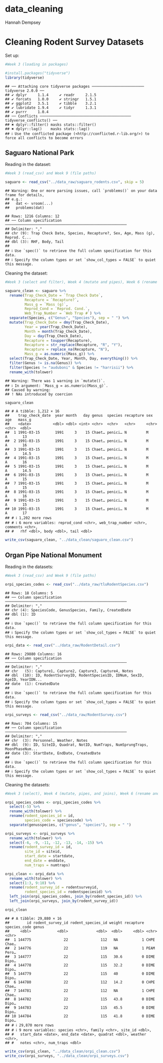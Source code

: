 data_cleaning
================
Hannah Dempsey

# Cleaning Rodent Survey Datasets

Set up:

``` r
#Week 3 (loading in packages)

#install.packages("tidyverse")
library(tidyverse)
```

    ## ── Attaching core tidyverse packages ──────────────────────── tidyverse 2.0.0 ──
    ## ✔ dplyr     1.1.4     ✔ readr     2.1.5
    ## ✔ forcats   1.0.0     ✔ stringr   1.5.1
    ## ✔ ggplot2   3.5.1     ✔ tibble    3.2.1
    ## ✔ lubridate 1.9.4     ✔ tidyr     1.3.1
    ## ✔ purrr     1.0.4     
    ## ── Conflicts ────────────────────────────────────────── tidyverse_conflicts() ──
    ## ✖ dplyr::filter() masks stats::filter()
    ## ✖ dplyr::lag()    masks stats::lag()
    ## ℹ Use the conflicted package (<http://conflicted.r-lib.org/>) to force all conflicts to become errors

## Saguaro National Park

Reading in the dataset:

``` r
#Week 3 (read_csv) and Week 9 (file paths)

saguaro <- read_csv("../data_raw/saguaro_rodents.csv", skip = 5)
```

    ## Warning: One or more parsing issues, call `problems()` on your data frame for details,
    ## e.g.:
    ##   dat <- vroom(...)
    ##   problems(dat)

    ## Rows: 1216 Columns: 12
    ## ── Column specification ────────────────────────────────────────────────────────
    ## Delimiter: ","
    ## chr (9): Trap Check Date, Species, Recapture?, Sex, Age, Mass (g), Reprod. C...
    ## dbl (3): RHF, Body, Tail
    ## 
    ## ℹ Use `spec()` to retrieve the full column specification for this data.
    ## ℹ Specify the column types or set `show_col_types = FALSE` to quiet this message.

Cleaning the dataset:

``` r
#Week 3 (select and filter), Week 4 (mutate and pipes), Week 6 (rename and separate), and Week 9 (write_cvs)

saguaro_clean <- saguaro %>% 
  rename(Trap_Check_Date = `Trap Check Date`,
         Recapture = `Recapture?`,
         Mass_g = `Mass (g)`,
         Reprod_Cond = `Reprod. Cond.`,
         Web_Trap_Number = `Web Trap #`) %>% 
  separate(Species, c("Genus", "Species"), sep = " ") %>% 
  mutate(Trap_Check_Date = dmy(Trap_Check_Date),
         Year = year(Trap_Check_Date),
         Month = month(Trap_Check_Date),
         Day = day(Trap_Check_Date),
         Recapture = toupper(Recapture),
         Recapture = str_replace(Recapture, "R", "Y"),
         Recapture = replace_na(Recapture, "N"),
         Mass_g = as.numeric(Mass_g)) %>% 
  select(Trap_Check_Date, Year, Month, Day, everything()) %>% 
  filter(Genus != is.na(Genus)) %>% 
  filter(Species != "auduboni" & Species != "harrisii") %>% 
  rename_with(tolower)
```

    ## Warning: There was 1 warning in `mutate()`.
    ## ℹ In argument: `Mass_g = as.numeric(Mass_g)`.
    ## Caused by warning:
    ## ! NAs introduced by coercion

``` r
saguaro_clean
```

    ## # A tibble: 1,212 × 16
    ##    trap_check_date  year month   day genus  species recapture sex   age   mass_g
    ##    <date>          <dbl> <dbl> <int> <chr>  <chr>   <chr>     <chr> <chr>  <dbl>
    ##  1 1991-03-15       1991     3    15 Chaet… penici… N         M     A       13  
    ##  2 1991-03-15       1991     3    15 Chaet… penici… N         M     A       16  
    ##  3 1991-03-15       1991     3    15 Chaet… penici… N         M     A       14.5
    ##  4 1991-03-15       1991     3    15 Chaet… penici… N         M     A       16  
    ##  5 1991-03-15       1991     3    15 Chaet… penici… N         M     A       14.5
    ##  6 1991-03-15       1991     3    15 Chaet… penici… N         M     A       15  
    ##  7 1991-03-15       1991     3    15 Chaet… penici… N         M     A       15  
    ##  8 1991-03-15       1991     3    15 Chaet… penici… N         M     A       16  
    ##  9 1991-03-15       1991     3    15 Chaet… penici… N         M     A       15  
    ## 10 1991-03-15       1991     3    15 Chaet… penici… N         M     A       17  
    ## # ℹ 1,202 more rows
    ## # ℹ 6 more variables: reprod_cond <chr>, web_trap_number <chr>, comments <chr>,
    ## #   rhf <dbl>, body <dbl>, tail <dbl>

``` r
write_csv(saguaro_clean, "../data_clean/saguaro_clean.csv")
```

## Organ Pipe National Monument

Reading in the datasets:

``` r
#Week 3 (read_csv) and Week 9 (file paths)

orpi_species_codes <- read_csv("../data_raw/tluRodentSpecies.csv")
```

    ## Rows: 18 Columns: 5
    ## ── Column specification ────────────────────────────────────────────────────────
    ## Delimiter: ","
    ## chr (4): SpeciesCode, GenusSpecies, Family, CreatedDate
    ## dbl (1): ID
    ## 
    ## ℹ Use `spec()` to retrieve the full column specification for this data.
    ## ℹ Specify the column types or set `show_col_types = FALSE` to quiet this message.

``` r
orpi_data <- read_csv("../data_raw/RodentDetail.csv")
```

    ## Rows: 29880 Columns: 16
    ## ── Column specification ────────────────────────────────────────────────────────
    ## Delimiter: ","
    ## chr   (5): Capture1, Capture2, Capture3, Capture4, Notes
    ## dbl  (10): ID, RodentSurveyID, RodentSpeciesID, IDNum, SexID, AgeID, YearIDN...
    ## date  (1): CreatedDate
    ## 
    ## ℹ Use `spec()` to retrieve the full column specification for this data.
    ## ℹ Specify the column types or set `show_col_types = FALSE` to quiet this message.

``` r
orpi_surveys <- read_csv("../data_raw/RodentSurvey.csv")
```

    ## Rows: 704 Columns: 15
    ## ── Column specification ────────────────────────────────────────────────────────
    ## Delimiter: ","
    ## chr  (3): Personnel, Weather, Notes
    ## dbl  (9): ID, SiteID, Quadrat, NotID, NumTraps, NumSprungTraps, MoonPhaseNum...
    ## date (3): StartDate, EndDate, CreatedDate
    ## 
    ## ℹ Use `spec()` to retrieve the full column specification for this data.
    ## ℹ Specify the column types or set `show_col_types = FALSE` to quiet this message.

Cleaning the datasets:

``` r
#Week 3 (select), Week 4 (mutate, pipes, and joins), Week 6 (rename and separate), and Week 9 (write_csv)

orpi_species_codes <- orpi_species_codes %>% 
  select(-5) %>% 
  rename_with(tolower) %>% 
  rename(rodent_species_id = id,
         species_code = speciescode) %>% 
  separate(genusspecies, c("genus", "species"), sep = " ")

orpi_surveys <- orpi_surveys %>% 
  rename_with(tolower) %>% 
  select(-6, -9, -11, -12, -13, -14, -15) %>% 
  rename(rodent_survey_id = id,
         site_id = siteid,
         start_date = startdate,
         end_date = enddate,
         num_traps = numtraps)

orpi_clean <- orpi_data %>% 
  rename_with(tolower) %>% 
  select(1:3, 9:10) %>%
  rename(rodent_survey_id = rodentsurveyid,
         rodent_species_id = rodentspeciesid) %>% 
  left_join(orpi_species_codes, join_by(rodent_species_id)) %>% 
  left_join(orpi_surveys, join_by(rodent_survey_id))

orpi_clean
```

    ## # A tibble: 29,880 × 16
    ##        id rodent_survey_id rodent_species_id weight recapture species_code genus
    ##     <dbl>            <dbl>             <dbl>  <dbl>     <dbl> <chr>        <chr>
    ##  1 144775               22               112   NA           1 CHPE         Chae…
    ##  2 144776               22               119   NA           1 PEAM         Pero…
    ##  3 144777               22               115   30.6         0 DIME         Dipo…
    ##  4 144778               22               115   32.2         0 DIME         Dipo…
    ##  5 144779               22               115   40           0 DIME         Dipo…
    ##  6 144780               22               112   14.2         0 CHPE         Chae…
    ##  7 144781               22               112   NA           1 CHPE         Chae…
    ##  8 144782               22               115   43.8         0 DIME         Dipo…
    ##  9 144783               22               115   45.5         0 DIME         Dipo…
    ## 10 144784               22               115   41.8         0 DIME         Dipo…
    ## # ℹ 29,870 more rows
    ## # ℹ 9 more variables: species <chr>, family <chr>, site_id <dbl>,
    ## #   start_date <date>, end_date <date>, quadrat <dbl>, weather <chr>,
    ## #   notes <chr>, num_traps <dbl>

``` r
write_csv(orpi_clean, "../data_clean/orpi_clean.csv")
write_csv(orpi_surveys, "../data_clean/orpi_surveys.csv")
```
